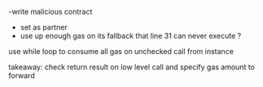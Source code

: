 -write malicious contract 
- set as partner 
- use up enough gas on its fallback that line 31 can never execute ?

use while loop to consume all gas on unchecked call from instance

takeaway:
check return result on low level call and specify gas amount to forward